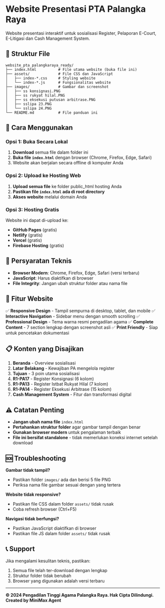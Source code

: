 # Website Presentasi PTA Palangka Raya

Website presentasi interaktif untuk sosialisasi Register, Pelaporan E-Court, E-Litigasi dan Cash Management System.

## 📁 Struktur File

```
website_pta_palangkaraya_ready/
├── index.html          # File utama website (buka file ini)
├── assets/             # File CSS dan JavaScript
│   ├── index-*.css     # Styling website
│   └── index-*.js      # Fungsionalitas website
├── images/             # Gambar dan screenshot
│   ├── ss konsignasi.PNG
│   ├── ss rukyat hilal.PNG
│   ├── ss eksekusi putusan arbitrase.PNG
│   ├── sslipa 23.PNG
│   └── sslipa 24.PNG
└── README.md           # File panduan ini
```

## 🚀 Cara Menggunakan

### Opsi 1: Buka Secara Lokal
1. **Download** semua file dalam folder ini
2. **Buka file `index.html`** dengan browser (Chrome, Firefox, Edge, Safari)
3. Website akan berjalan secara offline di komputer Anda

### Opsi 2: Upload ke Hosting Web
1. **Upload semua file** ke folder public_html hosting Anda
2. **Pastikan file `index.html` ada di root directory**
3. **Akses website** melalui domain Anda

### Opsi 3: Hosting Gratis
Website ini dapat di-upload ke:
- **GitHub Pages** (gratis)
- **Netlify** (gratis)
- **Vercel** (gratis)
- **Firebase Hosting** (gratis)

## 🔧 Persyaratan Teknis

- **Browser Modern**: Chrome, Firefox, Edge, Safari (versi terbaru)
- **JavaScript**: Harus diaktifkan di browser
- **File Integrity**: Jangan ubah struktur folder atau nama file

## 📱 Fitur Website

✅ **Responsive Design** - Tampil sempurna di desktop, tablet, dan mobile
✅ **Interactive Navigation** - Sidebar menu dengan smooth scrolling
✅ **Professional Design** - Tema warna resmi pengadilan agama
✅ **Complete Content** - 7 section lengkap dengan screenshot asli
✅ **Print Friendly** - Siap untuk pencetakan dokumentasi

## 📋 Konten yang Disajikan

1. **Beranda** - Overview sosialisasi
2. **Latar Belakang** - Kewajiban PA mengelola register
3. **Tujuan** - 3 poin utama sosialisasi
4. **R1-PA17** - Register Konsignasi (6 kolom)
5. **R1-PA13** - Register Istbat Rukyat Hilal (7 kolom)
6. **R1-PA14** - Register Eksekusi Arbitrase (15 kolom)
7. **Cash Management System** - Fitur dan transformasi digital

## ⚠️ Catatan Penting

- **Jangan ubah nama file** `index.html`
- **Pertahankan struktur folder** agar gambar tampil dengan benar
- **Gunakan browser modern** untuk pengalaman terbaik
- **File ini bersifat standalone** - tidak memerlukan koneksi internet setelah download

## 🆘 Troubleshooting

**Gambar tidak tampil?**
- Pastikan folder `images/` ada dan berisi 5 file PNG
- Periksa nama file gambar sesuai dengan yang tertera

**Website tidak responsive?**
- Pastikan file CSS dalam folder `assets/` tidak rusak
- Coba refresh browser (Ctrl+F5)

**Navigasi tidak berfungsi?**
- Pastikan JavaScript diaktifkan di browser
- Pastikan file JS dalam folder `assets/` tidak rusak

## 📞 Support

Jika mengalami kesulitan teknis, pastikan:
1. Semua file telah ter-download dengan lengkap
2. Struktur folder tidak berubah
3. Browser yang digunakan adalah versi terbaru

---

**© 2024 Pengadilan Tinggi Agama Palangka Raya. Hak Cipta Dilindungi.**
**Created by MiniMax Agent**
